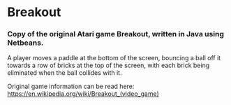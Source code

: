 # Breakout
### Copy of the original Atari game Breakout, written in Java using Netbeans.
A player moves a paddle at the bottom of the screen, bouncing a ball off it towards a row of bricks at the top of the screen, with each brick being eliminated when the ball collides with it. 

Original game information can be read here: https://en.wikipedia.org/wiki/Breakout_(video_game)
